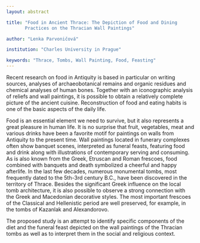 ```yaml
---
layout: abstract

title: "Food in Ancient Thrace: The Depiction of Food and Dining
       Practices on the Thracian Wall Paintings"

author: "Lenka Parvoničová"

institution: "Charles University in Prague"

keywords: "Thrace, Tombs, Wall Painting, Food, Feasting"
---
```


Recent research on food in Antiquity is based in particular on writing
sources, analyses of archaeobotanical remains and organic residues and
chemical analyses of human bones. Together with an iconographic
analysis of reliefs and wall paintings, it is possible to obtain a
relatively complete picture of the ancient cuisine. Reconstruction of
food and eating habits is one of the basic aspects of the daily life.

Food is an essential element we need to survive, but it also
represents a great pleasure in human life. It is no surprise that
fruit, vegetables, meat and various drinks have been a favorite motif
for paintings on walls from Antiquity to the present time. Wall
paintings located in funerary complexes often show banquet scenes,
interpreted as funeral feasts, featuring food and drink along with
illustrations of contemporary serving and consuming. As is also known
from the Greek, Etruscan and Roman frescoes, food combined with
banquets and death symbolized a cheerful and happy afterlife.  In the
last few decades, numerous monumental tombs, most frequently dated to
the 5th-3rd century B.C., have been discovered in the territory of
Thrace. Besides the significant Greek influence on the local tomb
architecture, it is also possible to observe a strong connection with
the Greek and Macedonian decorative styles. The most important
frescoes of the Classical and Hellenistic period are well preserved,
for example, in the tombs of Kazanlak and Alexandorovo.

The proposed study is an attempt to identify specific components of
the diet and the funeral feast depicted on the wall paintings of the
Thracian tombs as well as to interpret them in the social and
religious context.
